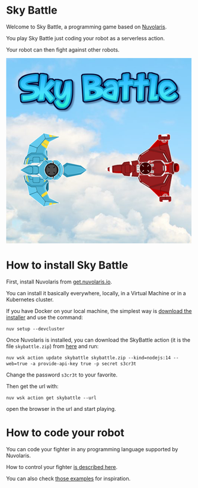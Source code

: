 # Sky Battle

Welcome to Sky Battle, a programming game based on [Nuvolaris](https://www.nuvolaris.io).

You play Sky Battle just coding your robot as a serverless action.

Your robot can then fight against other robots.

![Sky Battle](/web/public/api/v1/web/nuvolaris/default/skybattle/img/splash.png)

# How to install Sky Battle

First, install Nuvolaris from [get.nuvolaris.io](https://get.nuvolaris.io).

You can install it basically everywhere, locally, in a Virtual Machine or in a Kubernetes cluster.

If you have Docker on your local machine, the simplest way is [download the installer](https://www.nuvolaris.io/Download) and use the command:

```
nuv setup --devcluster
```

Once Nuvolaris is installed, you can download the SkyBattle action (it is the file `skybattle.zip`) from [here](https://github.com/nuvolaris/skybattle/releases) and run:

```
nuv wsk action update skybattle skybattle.zip --kind=nodejs:14 --web=true -a provide-api-key true -p secret s3cr3t
```

Change the password `s3cr3t` to your favorite.

Then get the url with: 

```
nuv wsk action get skybattle --url
```

open the browser in the url and start playing.

# How to code your robot

You can code your fighter in any programming language supported by Nuvolaris. 

How to control your fighter [is described here](API.md).

You can also check [those examples](web/public/api/v1/web/nuvolaris/default/skybattle/samples) for inspiration.
